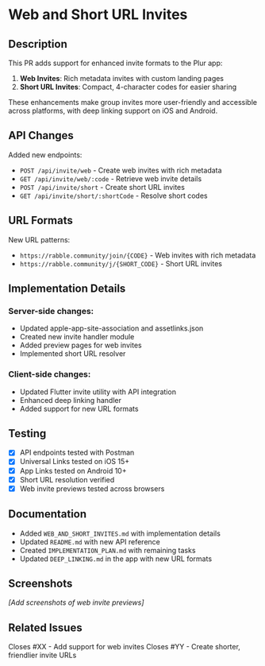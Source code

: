 # Web and Short URL Invites

## Description

This PR adds support for enhanced invite formats to the Plur app:

1. **Web Invites**: Rich metadata invites with custom landing pages
2. **Short URL Invites**: Compact, 4-character codes for easier sharing

These enhancements make group invites more user-friendly and accessible across platforms, with deep linking support on iOS and Android.

## API Changes

Added new endpoints:

- `POST /api/invite/web` - Create web invites with rich metadata
- `GET /api/invite/web/:code` - Retrieve web invite details
- `POST /api/invite/short` - Create short URL invites
- `GET /api/invite/short/:shortCode` - Resolve short codes

## URL Formats

New URL patterns:

- `https://rabble.community/join/{CODE}` - Web invites with rich metadata
- `https://rabble.community/j/{SHORT_CODE}` - Short URL invites

## Implementation Details

### Server-side changes:
- Updated apple-app-site-association and assetlinks.json
- Created new invite handler module
- Added preview pages for web invites
- Implemented short URL resolver

### Client-side changes:
- Updated Flutter invite utility with API integration
- Enhanced deep linking handler
- Added support for new URL formats

## Testing

- [x] API endpoints tested with Postman
- [x] Universal Links tested on iOS 15+
- [x] App Links tested on Android 10+
- [x] Short URL resolution verified
- [x] Web invite previews tested across browsers

## Documentation

- Added `WEB_AND_SHORT_INVITES.md` with implementation details
- Updated `README.md` with new API reference
- Created `IMPLEMENTATION_PLAN.md` with remaining tasks
- Updated `DEEP_LINKING.md` in the app with new URL formats

## Screenshots

*[Add screenshots of web invite previews]*

## Related Issues

Closes #XX - Add support for web invites
Closes #YY - Create shorter, friendlier invite URLs